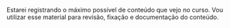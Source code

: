 Estarei registrando o máximo possível de conteúdo que vejo no curso.
Vou utilizar esse material para revisão, fixação e documentação do conteúdo.